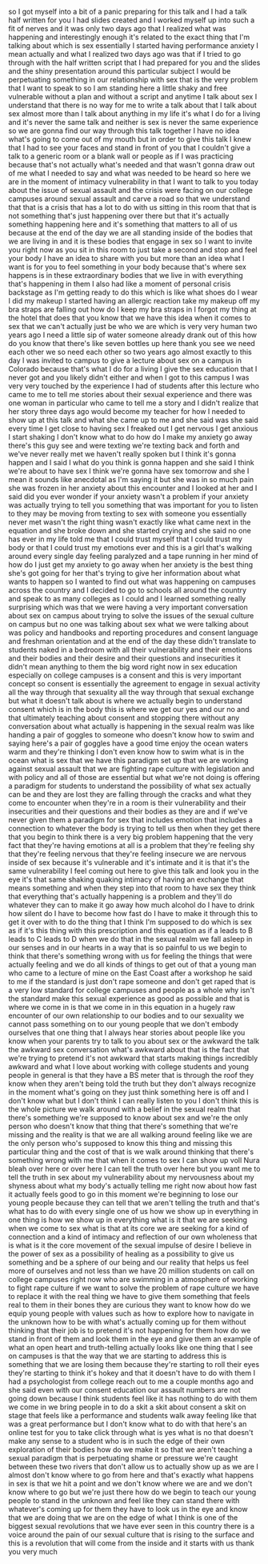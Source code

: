 
so I got myself into a bit of a panic
preparing for this talk and I had a talk
half written for you I had slides
created and I worked myself up into such
a fit of nerves and it was only two days
ago that I realized what was happening
and interestingly enough it&#39;s related to
the exact thing that I&#39;m talking about
which is sex essentially I started
having performance anxiety I mean
actually and what I realized two days
ago was that if I tried to go through
with the half written script that I had
prepared for you and the slides and the
shiny presentation around this
particular subject I would be
perpetuating something in our
relationship with sex
that is the very problem that I want to
speak to so I am standing here a little
shaky and free vulnerable without a plan
and without a script and anytime I talk
about sex I understand that there is no
way for me to write a talk about that I
talk about sex almost more than I talk
about anything in my life it&#39;s what I do
for a living and it&#39;s never the same
talk and neither is sex is never the
same experience so we are gonna find our
way through this talk together I have no
idea what&#39;s going to come out of my
mouth but in order to give this talk I
knew that I had to see your faces and
stand in front of you that I couldn&#39;t
give a talk to a generic room or a blank
wall or people as if I was practicing
because that&#39;s not actually what&#39;s
needed and that wasn&#39;t gonna draw out of
me what I needed to say and what was
needed to be heard so here we are in the
moment of intimacy
vulnerability in that I want to talk to
you today about the issue of sexual
assault and the crisis were facing on
our college campuses around sexual
assault and carve a road so that we
understand that that is a crisis that
has a lot to do with us
sitting in this room that that is not
something that&#39;s just happening over
there but that it&#39;s actually something
happening here and it&#39;s something that
matters to all of us because at the end
of the day we are all standing inside of
the bodies that we are living in and it
is these bodies that engage in sex so I
want to invite you right now as you sit
in this room to just take a second and
stop and feel your body I have an idea
to share with you but more than an idea
what I want is for you to feel something
in your body because that&#39;s where sex
happens is in these extraordinary bodies
that we live in with everything that&#39;s
happening in them I also had like a
moment of personal crisis backstage as
I&#39;m getting ready to do this which is
like what shoes do I wear I did my
makeup I started having an allergic
reaction take my makeup off my bra
straps are falling out how do I keep my
bra straps in I forgot my thing at the
hotel that does that you know that we
have this idea when it comes to sex that
we can&#39;t actually just be who we are
which is very very human two years ago I
need a little sip of water someone
already drank out of this how do you
know that
there&#39;s like seven bottles up here thank
you
see we need each other we so need each
other so two years ago almost exactly to
this day I was invited to campus to give
a lecture about sex on a campus in
Colorado because that&#39;s what I do for a
living I give the sex education that I
never got and you likely didn&#39;t either
and when I got to this campus I was very
very touched by the experience I had of
students after this lecture who came to
me to tell me stories about their sexual
experience and there was one woman in
particular who came to tell me a story
and I didn&#39;t realize that her story
three days ago would become my teacher
for how I needed to show up at this talk
and what she came up to me and she said
was she said every time I get close to
having sex I freaked out I get nervous I
get anxious I start shaking I don&#39;t know
what to do how do I make my anxiety go
away there&#39;s this guy see and were
texting we&#39;re texting back and forth and
we&#39;ve never really met we haven&#39;t really
spoken but I think it&#39;s gonna happen and
I said I what do you think is gonna
happen and she said I think we&#39;re about
to have sex I think we&#39;re gonna have sex
tomorrow and she I mean it sounds like
anecdotal as I&#39;m saying it but she was
in so much pain she was frozen in her
anxiety about this encounter and I
looked at her and I said did you ever
wonder if your anxiety wasn&#39;t a problem
if your anxiety was actually trying to
tell you something that was important
for you to listen to they may be moving
from texting to sex with someone you
essentially never met wasn&#39;t the right
thing wasn&#39;t exactly like what came next
in the equation and she broke down and
she started crying and she said no one
has ever in my life told me that I could
trust myself that I could trust my body
or that I could trust my emotions ever
and this is a girl that&#39;s walking around
every single day feeling paralyzed and a
tape running in her mind of how do I
just get my anxiety to go away when her
anxiety is the best thing she&#39;s got
going for her that&#39;s trying to give her
information about what wants to happen
so I wanted to find out what was
happening on campuses across the country
and I decided to go to schools all
around the country and speak to as many
colleges as I could and I learned
something really surprising which was
that we were having a very important
conversation about sex on campus about
trying to solve the issues of the sexual
culture on campus but no one was talking
about sex what we were talking about was
policy and handbooks and reporting
procedures and consent language and
freshman orientation and at the end of
the day these didn&#39;t translate to
students naked in a bedroom with all
their vulnerability and their emotions
and their bodies and their desire and
their questions and insecurities it
didn&#39;t mean anything to them the big
word right now in sex education
especially on college campuses is a
consent and this is very important
concept so consent is essentially the
agreement to engage in sexual activity
all the way through that sexuality all
the way through that sexual exchange but
what it doesn&#39;t talk about is where we
actually begin to understand consent
which is in the body this is where we
get our yes and our no and that
ultimately teaching about consent and
stopping there without any conversation
about what actually is happening in the
sexual realm was like handing a pair of
goggles to someone who doesn&#39;t know how
to swim and saying here&#39;s a pair of
goggles have a good time enjoy the ocean
waters warm and they&#39;re thinking I don&#39;t
even know how to swim what is in the
ocean what is sex that we have this
paradigm set up that we are working
against sexual assault
that we are fighting rape culture with
legislation and with policy and all of
those are essential but what we&#39;re not
doing is offering a paradigm for
students to understand the possibility
of what sex actually can be and they are
lost they are falling through the cracks
and what they come to encounter when
they&#39;re in a room is their vulnerability
and their insecurities and their
questions and their bodies as they are
and if we&#39;ve never given them a paradigm
for sex that includes emotion that
includes a connection to whatever the
body is trying to tell us then when they
get there that you begin to think there
is a very big problem happening that the
very fact that they&#39;re having emotions
at all is a problem that they&#39;re feeling
shy that they&#39;re feeling nervous that
they&#39;re feeling insecure we are nervous
inside of sex because it&#39;s vulnerable
and it&#39;s intimate and it is that it&#39;s
the same vulnerability I feel coming out
here to give this talk and look you in
the eye
it&#39;s that same shaking quaking intimacy
of having an exchange that means
something and when they step into that
room to have sex they think that
everything that&#39;s actually happening is
a problem and they&#39;ll do whatever they
can to make it go away how much alcohol
do I have to drink how silent do I have
to become how fast do I have to make it
through this to get it over with
to do the thing that I think I&#39;m
supposed to do which is sex as if it&#39;s
this thing with this prescription and
this equation as if a leads to B leads
to C leads to D when we do that in the
sexual realm we fall asleep in our
senses and in our hearts in a way that
is so painful to us
we begin to think that there&#39;s something
wrong with us for feeling the things
that were actually feeling and we do all
kinds of things to get out of that a
young man who came to a lecture of mine
on the East Coast after a workshop he
said to me if the standard is just don&#39;t
rape someone and don&#39;t get raped that is
a very low standard for college campuses
and people as a whole why isn&#39;t the
standard make this sexual experience as
good as possible and that is where we
come in is that we come in in this
equation in a hugely raw encounter of
our own relationship to our bodies and
to our sexuality we cannot pass
something on to our young people that we
don&#39;t embody ourselves that one thing
that I always hear stories about people
like you know when your parents try to
talk to you about sex or the awkward the
talk the awkward sex conversation what&#39;s
awkward about that is the fact that
we&#39;re trying to pretend it&#39;s not awkward
that starts making things incredibly
awkward and what I love about working
with college students and young people
in general is that they have a BS meter
that is through the roof they know when
they aren&#39;t being told the truth but
they don&#39;t always recognize in the
moment what&#39;s going on they just think
something here is off and I don&#39;t know
what but I don&#39;t think I can really
listen to you I don&#39;t think this is the
whole picture we walk around with a
belief in the sexual realm that there&#39;s
something we&#39;re supposed to know about
sex and we&#39;re the only person who
doesn&#39;t know that thing that there&#39;s
something that we&#39;re missing and the
reality is that we are all walking
around feeling like we are the only
person who&#39;s supposed to know this thing
and missing this particular thing
and the cost of that is we walk around
thinking that there&#39;s something wrong
with me that when it comes to sex I can
show up voll Nura bleah over here or
over here I can tell the truth over here
but you want me to tell the truth in sex
about my vulnerability about my
nervousness about my shyness about what
my body&#39;s actually telling me right now
about how fast it actually feels good to
go in this moment we&#39;re beginning to
lose our young people because they can
tell that we aren&#39;t telling the truth
and that&#39;s what has to do with every
single one of us how we show up in
everything in one thing is how we show
up in everything
what is it that we are seeking when we
come to sex what is that at its core we
are seeking for a kind of connection and
a kind of intimacy and reflection of our
own wholeness that is what is it the
core movement of the sexual impulse of
desire I believe in the power of sex as
a possibility of healing as a
possibility to give us something and be
a sphere of our being and our reality
that helps us feel more of ourselves and
not less than we have 20 million
students on call on college campuses
right now who are swimming in a
atmosphere of working to fight rape
culture if we want to solve the problem
of rape culture we have to replace it
with the real thing we have to give them
something that feels real to them in
their bones they are curious they want
to know how do we equip young people
with values such as how to explore how
to navigate in the unknown how to be
with what&#39;s actually coming up for them
without thinking that their job is to
pretend it&#39;s not happening for them how
do we stand in front of them and look
them in the eye and give them an example
of what an open heart and truth-telling
actually looks like one thing that I see
on campuses is that the way that we are
starting to address this is something
that we are losing them because they&#39;re
starting to roll their eyes they&#39;re
starting to think it&#39;s hokey and that it
doesn&#39;t have to do with them
I had a psychologist from college reach
out to me a couple months ago and she
said even with our consent education our
assault numbers are not going down
because I think students feel like it
has nothing to do with them we come in
we bring people in to do a skit a skit
about consent a skit on stage
that feels like a performance and
students walk away feeling like that was
a great performance but I don&#39;t know
what to do with that here&#39;s an online
test for you to take click through what
is yes what is no that doesn&#39;t make any
sense to a student who is in such the
edge of their own exploration of their
bodies how do we make it so that we
aren&#39;t teaching a sexual paradigm that
is perpetuating shame or pressure we&#39;re
caught between these two rivers that
don&#39;t allow us to actually show up as we
are
I almost don&#39;t know where to go from
here
and that&#39;s exactly what happens in sex
is that we hit a point and we don&#39;t know
where we are and we don&#39;t know where to
go but we&#39;re just there how do we begin
to teach our young people to stand in
the unknown and feel like they can stand
there with whatever&#39;s coming up for them
they have to look us in the eye and know
that we are doing that we are on the
edge of what I think is one of the
biggest sexual revolutions that we have
ever seen in this country there is a
voice around the pain of our sexual
culture that is rising to the surface
and this is a revolution that will come
from the inside and it starts with us
thank you very much
